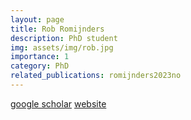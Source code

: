 ```yaml
---
layout: page
title: Rob Romijnders
description: PhD student
img: assets/img/rob.jpg
importance: 1
category: PhD
related_publications: romijnders2023no
---
```

[google scholar](https://scholar.google.com.co/citations?user=P1kN6KEAAAAJ&hl=en)
[website](https://robromijnders.github.io/)